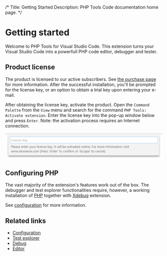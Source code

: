 /*
Title: Getting Started
Description: PHP Tools Code documentation home page.
*/

# Getting started

Welcome to PHP Tools for Visual Studio Code. This extension turns your Visual Studio Code into a powerfull PHP code editor, debugger and tester.

## Product license

The product is licensed to our active subscribers. See [the purchase page](https://www.devsense.com/purchase) for more information. After the successful installation, you'll be prompted for the license key, or an option to obtain a trial key upon entering your e-mail.

After obtaining the license key, activate the product. Open the `Command Palette` from the `View` menu and search for the command `PHP Tools: Activate extension`. Enter the license key into the pop-up window below and press `Enter`. Note: the activation process requires an Internet connection.

![Enter License Key](imgs/enter-license-key.png)

## Configuring PHP

The vast majority of the extension's features work out of the box. The debugger and test explorer functionalities require, however, a working installation of [PHP](https://secure.php.net/) together with [Xdebug](https://xdebug.org/) extension.

See [configuration](/vscode/configuration) for more information.

## Related links

- [Configuration](/vscode/configuration)
- [Test explorer](/vscode/test-explorer)
- [Debug](/vscode/debug)
- [Editor](/vscode/editor)
